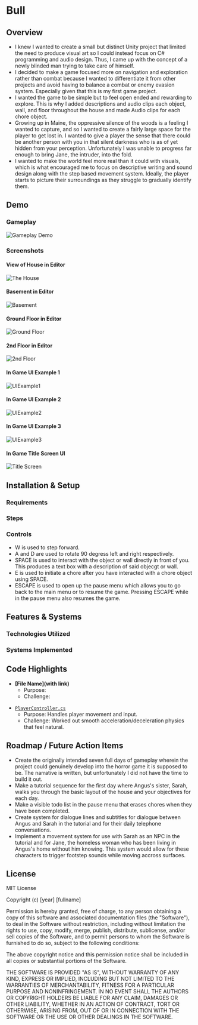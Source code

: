 # Bull

## Overview

<!-- TODO: Write a few bullet points about what inspired you to create this project, and how you went about it. -->
* I knew I wanted to create a small but distinct Unity project that limited the need to produce visual art so I could instead focus on C# programming and audio design. Thus, I came up with the concept of a newly blinded man trying to take care of himself.
* I decided to make a game focused more on navigation and exploration rather than combat because I wanted to differentiate it from other projects and avoid having to balance a combat or enemy evasion system. Especially given that this is my first game project.
* I wanted the game to be simple but to feel open ended and rewarding to explore. This is why I added descriptions and audio clips each object, wall, and floor throughout the house and made Audio clips for each chore object.
* Growing up in Maine, the oppressive silence of the woods is a feeling I wanted to capture, and so I wanted to create a fairly large space for the player to get lost in. I wanted to give a player the sense that there could be another person with you in that silent darkness who is as of yet hidden from your perception. Unfortunately I was unable to progress far enough to bring Jane, the intruder, into the fold. 
* I wanted to make the world feel more real than it could with visuals, which is what encouraged me to focus on descriptive writing and sound design along with the step based movement system. Ideally, the player starts to picture their surroundings as they struggle to gradually identify them.

## Demo

### Gameplay

<!-- TODO: Record a short gameplay video, and embed here. -->

![Gameplay Demo](demo.gif)

### Screenshots

<!-- TODO: Add relevant screenshots. Show off the world/UX you build -->

#### View of House in Editor

![The House](Bull%20Screenshots/AltViewHouseEditor.png)

#### Basement in Editor

![Basement](Bull%20Screenshots/BasementEditor.png)

#### Ground Floor in Editor

![Ground Floor](Bull%20Screenshots/GroundFloorEditor.png)

#### 2nd Floor in Editor

![2nd Floor](Bull%20Screenshots/Floor2Editor.png)

#### In Game UI Example 1

![UIExample1](Bull%20Screenshots/UIText1.png)

#### In Game UI Example 2

![UIExample2](Bull%20Screenshots/UIText2.png)

#### In Game UI Example 3

![UIExample3](Bull%20Screenshots/UIText3.png)

#### In Game Title Screen UI

![Title Screen](Bull%20Screenshots/TitleScreenUI.png)


## Installation & Setup

### Requirements

<!-- TODO: List required software (Unity version, OS requirements, other tools). -->

### Steps

<!-- TODO: Give step-by-step setup instructions (clone repo, open Unity, press Play, etc.). -->

### Controls

<!-- TODO: How do to move around the environment? -->
+ W is used to step forward.
+ A and D are used to rotate 90 degress left and right respectively.
+ SPACE is used to interact with the object or wall directly in front of you. This produces a text box with a description of said objecgt or wall. 
+ E is used to initiate a chore after you have interacted with a chore object using SPACE.
+ ESCAPE is used to open up the pause menu which allows you to go back to the main menu or to resume the game. Pressing ESCAPE while in the pause menu also resumes the game.

## Features & Systems

### Technologies Utilized

<!-- TODO: List tools, libraries, Unity features, or frameworks you used. -->

### Systems Implemented

<!-- TODO: List the systems you implemented (e.g., movement, UI system, environment interactions). -->

## Code Highlights

<!-- TOOD: Point reviewers directly to the parts of your code you’re most proud of. -->

- **[File Name](with link)**
  - Purpose: <!-- TODO: Describe what this file does. -->
  - Challenge: <!-- TODO: Explain a tricky problem you solved here. -->

<!-- Repeat for other important files. Example: -->

- [`PlayerController.cs`](Assets/Scripts/PlayerController.cs)
  - Purpose: Handles player movement and input.
  - Challenge: Worked out smooth acceleration/deceleration physics that feel natural.

## Roadmap / Future Action Items

<!-- TODO: Add a short list of improvements you’d make if you had more time. -->
* Create the originally intended seven full days of gameplay wherein the project could genuinely develop into the horror game it is supposed to be. The narrative is written, but unfortunately I did not have the time to build it out.
* Make a tutorial sequence for the first day where Angus's sister, Sarah, walks you through the basic layout of the house and your objectives for each day.
* Make a visible todo list in the pause menu that erases chores when they have been completed.
* Create system for dialogue lines and subtitles for dialogue between Angus and Sarah in the tutorial and for their daily telephone conversations.
* Implement a movement system for use with Sarah as an NPC in the tutorial and for Jane, the homeless woman who has been living in Angus's home without him knowing. This system would allow for these characters to trigger footstep sounds while moving accross surfaces.

## License

<!-- TODO: Pick a license (MIT is usually fine for portfolio projects). -->
MIT License

Copyright (c) [year] [fullname]

Permission is hereby granted, free of charge, to any person obtaining a copy
of this software and associated documentation files (the "Software"), to deal
in the Software without restriction, including without limitation the rights
to use, copy, modify, merge, publish, distribute, sublicense, and/or sell
copies of the Software, and to permit persons to whom the Software is
furnished to do so, subject to the following conditions:

The above copyright notice and this permission notice shall be included in all
copies or substantial portions of the Software.

THE SOFTWARE IS PROVIDED "AS IS", WITHOUT WARRANTY OF ANY KIND, EXPRESS OR
IMPLIED, INCLUDING BUT NOT LIMITED TO THE WARRANTIES OF MERCHANTABILITY,
FITNESS FOR A PARTICULAR PURPOSE AND NONINFRINGEMENT. IN NO EVENT SHALL THE
AUTHORS OR COPYRIGHT HOLDERS BE LIABLE FOR ANY CLAIM, DAMAGES OR OTHER
LIABILITY, WHETHER IN AN ACTION OF CONTRACT, TORT OR OTHERWISE, ARISING FROM,
OUT OF OR IN CONNECTION WITH THE SOFTWARE OR THE USE OR OTHER DEALINGS IN THE
SOFTWARE.
